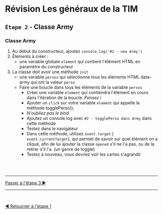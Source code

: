 # Révision Les généraux de la TIM

## `Étape 2` - Classe Army

### Classe Army

1. Au début du constructeur, ajoutez `console.log('#1 - new Army')`
1. Éléments à créer :
   - une variable globale `element` qui contient l'élément HTML en paramètre du constructeur
1. La classe doit avoir une méthode `init`
   - une variable `persos` qui sélectionne tous les éléments HTML data-army qui ont la valeur `perso`
   - Faire une boucle dans tous les éléments de la variable `persos`
     - Créer une variable `element` qui contiendra l'élément en cours dans l'itération de la boucle. _Pensez i_
     - Ajouter un `click` sur votre variable `element` qui appelle la méthode togglePerso();
     - _N'oubliez pas le bind_
     - Ajoutez un console log avec `#2 - togglePerso dans Army` dans cette méthode
     - Testez dans le navigateur
     - Dans cette méthode, utilisez `event.target` ( `event.currentTarget`), qui permet de savoir sur quel élément on a cliqué, afin de lui ajouter la classe `opened` s'il ne l'a pas, ou de la retirer s'il l'a. (un genre de toggle)
     - Testez à nouveau, vous devriez voir les cartes s'agrandir

<br><br><hr>

[Passer à l'étape 3 ▶](etape3.md)

<hr><br>

[◀ Retourner à l'étape 1](etape1.md)
